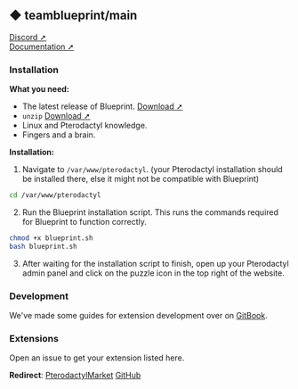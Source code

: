 ## ◆ teamblueprint/main
[Discord ➚](https://discord.gg/CUwHwv6xRe)\
[Documentation ➚](https://ptero.shop/docs)

### Installation
**What you need:**
* The latest release of Blueprint. [Download ➚](https://github.com/teamblueprint/main/releases/latest)
* `unzip` [Download ➚](https://pkgs.org/download/unzip)
* Linux and Pterodactyl knowledge.
* Fingers and a brain.

**Installation:**
1. Navigate to `/var/www/pterodactyl`. (your Pterodactyl installation should be installed there, else it might not be compatible with Blueprint)
```sh
cd /var/www/pterodactyl
```
2. Run the Blueprint installation script. This runs the commands required for Blueprint to function correctly.
```sh
chmod +x blueprint.sh
bash blueprint.sh
```
3. After waiting for the installation script to finish, open up your Pterodactyl admin panel and click on the puzzle icon in the top right of the website.

### Development
We've made some guides for extension development over on [GitBook](https://ptero.shop/docs).

### Extensions
Open an issue to get your extension listed here.

**Redirect**: [PterodactylMarket](https://pterodactylmarket.com/resource/664) [GitHub](https://github.com/prplwtf/blueprint-redirect)
